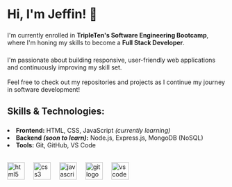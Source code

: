 <h1 align="left">Hi, I'm Jeffin! 👋</h1>

###

<p align="left">I'm currently enrolled in <b>TripleTen's Software Engineering Bootcamp</b>, where I'm honing my skills to become a <b>Full Stack Developer</b>.</p>

###

<p align="left">I'm passionate about building responsive, user-friendly web applications and continuously improving my skill set.<br><br>Feel free to check out my repositories and projects as I continue my journey in software development!</p>

###

<h2 align="left">Skills & Technologies:</h2>

###

<p align="left"><li><b>Frontend:</b> HTML, CSS, JavaScript <i>(currently learning)</i></li><li><b>Backend <i>(soon to learn)</i>:</b> Node.js, Express.js, MongoDB (NoSQL)</li><li><b>Tools:</b> Git, GitHub, VS Code</li></p><br>
<div align="left">
  <img src="https://cdn.jsdelivr.net/gh/devicons/devicon/icons/html5/html5-original.svg" height="40" alt="html5 logo"  />
  <img width="12" />
  <img src="https://cdn.jsdelivr.net/gh/devicons/devicon/icons/css3/css3-original.svg" height="40" alt="css3 logo"  />
  <img width="12" />
  <img src="https://cdn.jsdelivr.net/gh/devicons/devicon/icons/javascript/javascript-original.svg" height="40" alt="javascript logo"  />
  <img width="12" />
  <img src="https://cdn.jsdelivr.net/gh/devicons/devicon/icons/git/git-original.svg" height="40" alt="git logo"  />
  <img width="12" />
  <img src="https://cdn.jsdelivr.net/gh/devicons/devicon/icons/vscode/vscode-original.svg" height="40" alt="vscode logo"  />
</div>

###
